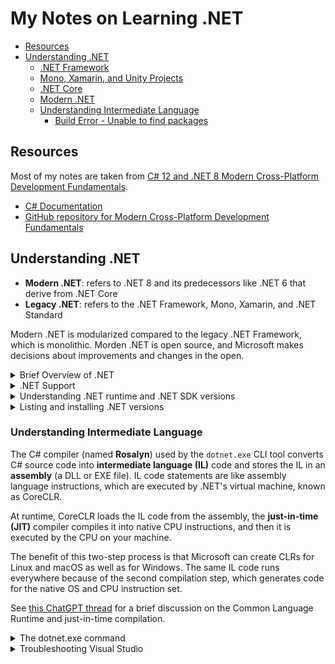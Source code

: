 # My Notes on Learning .NET

- [Resources](#resources)
- [Understanding .NET](#understanding-net)
  - [.NET Framework](#net-framework)
  - [Mono, Xamarin, and Unity Projects](#mono-xamarin-and-unity-projects)
  - [.NET Core](#net-core)
  - [Modern .NET](#modern-net)
  - [Understanding Intermediate Language](#understanding-intermediate-language)
    - [Build Error - Unable to find packages](#build-error---unable-to-find-packages)

## Resources
Most of my notes are taken from [C# 12 and .NET 8 Modern Cross-Platform Development Fundamentals](https://www.amazon.com/gp/product/B0CGZVT568/ref=ppx_yo_dt_b_d_asin_title_o00?ie=UTF8&psc=1).

- [C# Documentation](https://learn.microsoft.com/en-us/dotnet/csharp/)
- [GitHub repository for Modern Cross-Platform Development Fundamentals](https://github.com/markjprice/cs12dotnet8)

## Understanding .NET

- **Modern .NET**: refers to .NET 8 and its predecessors like .NET 6 that derive from .NET Core
- **Legacy .NET**: refers to the .NET Framework, Mono, Xamarin, and .NET Standard

Modern .NET is modularized compared to the legacy .NET Framework, which is monolithic. Morden .NET is open source, and Microsoft makes decisions about improvements and changes in the open. 

<details>
  <summary>Brief Overview of .NET</summary>

See this article for a discussion on the history of .NET: https://github.com/markjprice/cs12dotnet8/blob/main/docs/ch01-dotnet-history.md

### .NET Framework

.NET Framework is a development platform that includes a **Common Language Runtime (CLR)**, which manages execution of code, and a **Base Class Library (BCL)**, which provides a rich library of classes to build applications from.

.NET Framework has been an official component of the Windows operating system. However, it is now considered a Windows-only and a legacy platform.  Do not create new apps using it.

### Mono, Xamarin, and Unity Projects

Third parties developed a .NET Framework implementation named the **Mono** project. Mono is cross-platform but fell behind the official implementation of .NET Framework.

Mono has a niche as the foundation of the **Xamarin** mobile platform as well as cross-platform game development platforms like **Unity**.

Microsoft purchased Xamarin in 2016 and has integrated its functionality into Visual Studio 2022 for Mac.  

### .NET Core

Since 2015, Microsoft has been working to rewrite the .NET Framework to be truly cross-platform. The new modernized product was initially branded **.NET Core**.  .NET Core was designed to run on Windows, Linux, and macOS. .NET Core shares some components with .NET Framework but has its own runtime and set of libraries known as CoreFX. .NET Core is an open source revamp of .NET, optimized for modern application development, mainly focusing on cloud and web applications.

.NET Core includes versions up to .NET Core 3.1. 

### Modern .NET

The term **modern .NET** refers to .NET 5 and up and its predecessors that come from .NET Core.  The term **legacy .NET** refers to the .NET Framework, Mono, and Xamarin.

Starting with .NET 5, Microsoft rebranded .NET Core as **.NET**. New versions are released each year in November.  See [.NET and .NET Core Support Policy](https://dotnet.microsoft.com/en-us/platform/support/policy/dotnet-core).

Modern .NET aims to unify .NET Core with the original .NET Framework into a single, consistent platform. Enhancements include performance improvements, more APIs, better tooling, and a range of features to support various types of development, including web, mobile (via MAUI), desktop, cloud, and IoT applications.

.NET MAUI (Multi-platform App UI) is an evolution of Xamarin.Forms and aims to simplify the development of cross-platform applications for mobile and desktop from a single codebase.

</details>

<details><summary>.NET Support</summary>

.NET versions fall in three categories:

- Long Term Support (LTS): supported by Microsoft for 3 years after General Availability, or 1 year after the next LTS release ships, whichever is longer.
- Standard Term Support (STS): Formerly known as "Current". Includes features that change based on feedback, such as the latest improvements. Supported by Microsoft 18 months after GA, or 6 months until the next STS or LTS ships, whichever is longer.
- Preview: for public testing. Not supported by Microsoft, but some Release Candidates (RC) may be declared Go Live, meaning that Microsoft supports them in production.

<img src='img/20240250-035006.png' width=500px>

See https://dotnet.microsoft.com/en-us/platform/support/policy

</details>

<details><summary>Understanding .NET runtime and .NET SDK versions</summary>

The .NET runtime is the minimum needed to install so that the system can run a .NET application. The .NET SDK includes the .NET runtime as well as the compilers and other tools needed to build .NET code and apps. The following diagram shows alignment between the major and minor numbers, but the SDK uses a separate convention for the patch number.

<img src='img/20240202-040256.png' width=500px>

See https://learn.microsoft.com/en-us/dotnet/core/versions/

</details>

<details><summary>Listing and installing .NET versions</summary>

Use the `dotnet` command to list details about the runtimes and SDKs installed.

`dotnet --list-sdks`

<img src='img/20240221-042115.png' width=300px>

`dotnet --list-runtimes`

<img src='img/20240222-042210.png' width=600px>

`dotnet --info`

<img src='img/20240224-042428.png' width=600px>

You can use `winget search Microsoft.DotNet` to find all the available versions.

<img src='img/20240226-042627.png' width=600px>

Then use `winget install` to install a specific runtime or SDK version.

<img src='img/20240227-042725.png' width=600px>

</details>

### Understanding Intermediate Language

The C# compiler (named **Rosalyn**) used by the `dotnet.exe` CLI tool converts C# source code into **intermediate language (IL)** code and stores the IL in an **assembly** (a DLL or EXE file). IL code statements are like assembly language instructions, which are executed by .NET's virtual machine, known as CoreCLR.

At runtime, CoreCLR loads the IL code from the assembly, the **just-in-time (JIT)** compiler compiles it into native CPU instructions, and then it is executed by the CPU on your machine.

The benefit of this two-step process is that Microsoft can create CLRs for Linux and macOS as well as for Windows.  The same IL code runs everywhere because of the second compilation step, which generates code for the native OS and CPU instruction set.

See [this ChatGPT thread](https://chat.openai.com/share/37fbe918-a6fd-470b-9ffe-ec48dd62b920) for a brief discussion on the Common Language Runtime and just-in-time compilation.

</details>

<details>
  <summary>The dotnet.exe command</summary>

This section provides guidance on using the `dotnet.exe` command.  See the [dotnet command reference](https://learn.microsoft.com/en-us/dotnet/core/tools/dotnet) for more info.

Use `dotnet --version` to list the which version of the .NET SDK is being used:  

<img src='img/20231203-140355.png' width=400px>

Use `dotnet --info` to list other information in addition to the installed SDKs and runtimes:  

<img src='img/20231205-140504.png' width=400px>

Use `dotnet net console` to create a new console app:

![](img/20230646-164605.png)

This command targets your latest .NET SDK version by default.  Use the `-f` switch to specify a target framework:

`dotnet new console -f net6.0`

Use `dotnet run` to compile and execute the program:

![](img/20230659-165904.png)

Use `dotnet --list-sdks` to list the installed SDKs:  

![](img/20230655-145556.png)

Use `dotnet --list-runtimes` to list the installed runtimes:  

![](img/20230656-145619.png)

You can specify the language version in the project file: 

![](img/20230659-155936.png)

See [Configure language version](https://learn.microsoft.com/en-us/dotnet/csharp/language-reference/configure-language-version) for information on enabling a specific language version compiler. Getting a list of language versions is tricky. See [this explanation](https://github.com/dotnet/docs/issues/27101#issuecomment-1172989898) for more info. Using this technique, you can uncover the supported language versions, even for preview releases:  

![](img/20230601-160143.png)

</details>

<details>
  <summary>Troubleshooting Visual Studio</summary>

#### Build Error - Unable to find packages

When creating a new application and building it for the first time, you may get an error like this:
![](img/20230656-155606.png)

The error message is related to missing package sources from the NuGet package manager.  To fix this, open the NuGet package manager settings and verify the package source URL has been added:

![](img/20230658-155829.png)

See [Visual Studio Package Sources](https://learn.microsoft.com/en-us/nuget/consume-packages/install-use-packages-visual-studio#package-sources) for more details.

</details>
